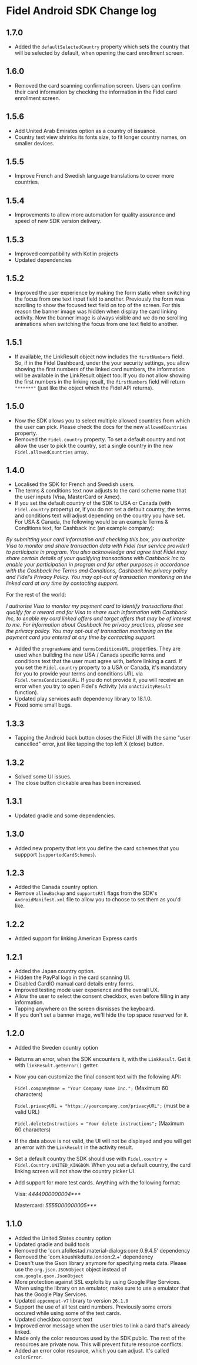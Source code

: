 # Fidel Android SDK Change log

## 1.7.0
- Added the `defaultSelectedCountry` property which sets the country that will be selected by default, when opening the card enrollment screen.

## 1.6.0

- Removed the card scanning confirmation screen. Users can confirm their card information by checking the information in the Fidel card enrollment screen.

## 1.5.6
- Add United Arab Emirates option as a country of issuance.
- Country text view shrinks its fonts size, to fit longer country names, on smaller devices.

## 1.5.5
- Improve French and Swedish language translations to cover more countries.

## 1.5.4
- Improvements to allow more automation for quality assurance and speed of new SDK version delivery.

## 1.5.3

- Improved compatibility with Kotlin projects
- Updated dependencies

## 1.5.2

- Improved the user experience by making the form static when switching the focus from one text input field to another. Previously the form was scrolling to show the focused text field on top of the screen. For this reason the banner image was hidden when display the card linking activity. Now the banner image is always visible and we do no scrolling animations when switching the focus from one text field to another.

## 1.5.1

- If available, the LinkResult object now includes the `firstNumbers` field. So, if in the Fidel Dashboard, under the your security settings, you allow showing the first numbers of the linked card numbers, the information will be available in the LinkResult object too. If you do not allow showing the first numbers in the linking result, the `firstNumbers` field will return `"******"` (just like the object which the Fidel API returns).

## 1.5.0

- Now the SDK allows you to select multiple allowed countries from which the user can pick. Please check the docs for the new `allowedCountries` property.
- Removed the `Fidel.country` property. To set a default country and not allow the user to pick the country, set a single country in the new `Fidel.allowedCountries` array.

## 1.4.0

- Localised the SDK for French and Swedish users.
- The terms & conditions text now adjusts to the card scheme name that the user inputs (Visa, MasterCard or Amex).
- If you set the default country of the SDK to USA or Canada (with `Fidel.country` property) or, if you do not set a default country, the terms and conditions text will adjust depending on the country you have set. For USA & Canada, the following would be an example Terms & Conditions text, for Cashback Inc (an example company):

*By submitting your card information and checking this box, you authorize Visa to monitor and share transaction data with Fidel (our service provider) to participate in  program. You also acknowledge and agree that Fidel may share certain details of your qualifying transactions with Cashback Inc to enable your participation in  program and for other purposes in accordance with the Cashback Inc Terms and Conditions, Cashback Inc privacy policy and Fidel’s Privacy Policy. You may opt-out of transaction monitoring on the linked card at any time by contacting support.*

For the rest of the world:

*I authorise Visa to monitor my payment card to identify transactions that qualify for a reward and for Visa to share such information with Cashback Inc, to enable my card linked offers and target offers that may be of interest to me. For information about Cashback Inc privacy practices, please see the privacy policy. You may opt-out of transaction monitoring on the payment card you entered at any time by contacting support.*

- Added the `programName` and `termsConditionsURL` properties. They are used when building the new USA / Canada specific terms and conditions text that the user must agree with, before linking a card. If you set the `Fidel.country` property to a USA or Canada, it's mandatory for you to provide your terms and conditions URL via `Fidel.termsConditionsURL`. If you do not provide it, you will receive an error when you try to open Fidel's Activity (via `onActivityResult` function).
- Updated play services auth dependency library to 18.1.0.
- Fixed some small bugs.

## 1.3.3

- Tapping the Android back button closes the Fidel UI with the same "user cancelled" error, just like tapping the top left X (close) button.

## 1.3.2

- Solved some UI issues.
- The close button clickable area has been increased.

## 1.3.1

- Updated gradle and some dependencies.

## 1.3.0

- Added new property that lets you define the card schemes that you suppport (`supportedCardSchemes`).

## 1.2.3

- Added the Canada country option.
- Remove `allowBackup` and `supportsRtl` flags from the SDK's `AndroidManifest.xml` file to allow you to choose to set them as you'd like.

## 1.2.2

- Added support for linking American Express cards

## 1.2.1
- Added the Japan country option.
- Hidden the PayPal logo in the card scanning UI.
- Disabled CardIO manual card details entry forms.
- Improved testing mode user experience and the overall UX.
- Allow the user to select the consent checkbox, even before filling in any information.
- Tapping anywhere on the screen dismisses the keyboard.
- If you don't set a banner image, we'll hide the top space reserved for it.

## 1.2.0
- Added the Sweden country option
- Returns an error, when the SDK encounters it, with the `LinkResult`. Get it with `linkResult.getError()` getter.
- Now you can customize the final consent text with the following API:

    `Fidel.companyName = "Your Company Name Inc.";` (Maximum 60 characters)
    
    `Fidel.privacyURL = "https://yourcompany.com/privacyURL";` (must be a valid URL)
    
    `Fidel.deleteInstructions = "Your delete instructions";` (Maximum 60 characters)
    
- If the data above is not valid, the UI will not be displayed and you will get an error with the `LinkResult` in the activity result.
- Set a default country the SDK should use with `Fidel.country = Fidel.Country.UNITED_KINGDOM`. When you set a default country, the card linking screen will not show the country picker UI.
- Add support for more test cards. Anything with the following format:

    Visa: _4444000000004***_
    
    Mastercard: _5555000000005***_


## 1.1.0
- Added the United States country option
- Updated gradle and build tools
- Removed the 'com.afollestad.material-dialogs:core:0.9.4.5' dependency
- Removed the 'com.koushikdutta.ion:ion:2.+' dependency
- Doesn't use the Gson library anymore for specifying meta data. Please use the `org.json.JSONObject` object instead of `com.google.gson.JsonObject`
- More protection against SSL exploits by using Google Play Services. When using the library on an emulator, make sure to use a emulator that has the Google Play Services.
- Updated `appcompat-v7` library to version `26.1.0`
- Support the use of all test card numbers. Previously some errors occured while using some of the test cards.
- Updated checkbox consent text
- Improved error message when the user tries to link a card that's already linked.
- Made only the color resources used by the SDK public. The rest of the resources are private now. This will prevent future resource conflicts.
- Added an error color resource, which you can adjust. It's called `colorError`.
